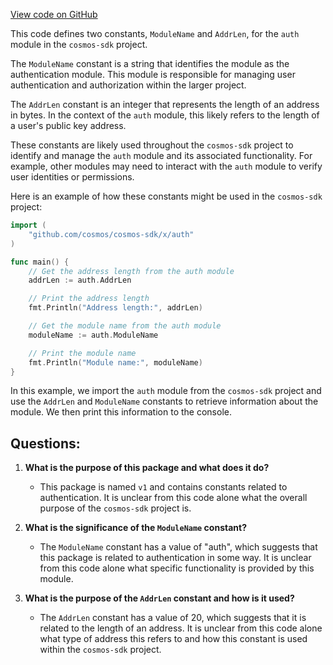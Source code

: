 [View code on GitHub](https://github.com/cosmos/cosmos-sdk.git/x/auth/migrations/v1/types.go)

This code defines two constants, `ModuleName` and `AddrLen`, for the `auth` module in the `cosmos-sdk` project. 

The `ModuleName` constant is a string that identifies the module as the authentication module. This module is responsible for managing user authentication and authorization within the larger project. 

The `AddrLen` constant is an integer that represents the length of an address in bytes. In the context of the `auth` module, this likely refers to the length of a user's public key address. 

These constants are likely used throughout the `cosmos-sdk` project to identify and manage the `auth` module and its associated functionality. For example, other modules may need to interact with the `auth` module to verify user identities or permissions. 

Here is an example of how these constants might be used in the `cosmos-sdk` project:

```go
import (
    "github.com/cosmos/cosmos-sdk/x/auth"
)

func main() {
    // Get the address length from the auth module
    addrLen := auth.AddrLen

    // Print the address length
    fmt.Println("Address length:", addrLen)

    // Get the module name from the auth module
    moduleName := auth.ModuleName

    // Print the module name
    fmt.Println("Module name:", moduleName)
}
```

In this example, we import the `auth` module from the `cosmos-sdk` project and use the `AddrLen` and `ModuleName` constants to retrieve information about the module. We then print this information to the console.
## Questions: 
 1. **What is the purpose of this package and what does it do?** 
    - This package is named `v1` and contains constants related to authentication. It is unclear from this code alone what the overall purpose of the `cosmos-sdk` project is.
    
2. **What is the significance of the `ModuleName` constant?**
    - The `ModuleName` constant has a value of "auth", which suggests that this package is related to authentication in some way. It is unclear from this code alone what specific functionality is provided by this module.
    
3. **What is the purpose of the `AddrLen` constant and how is it used?**
    - The `AddrLen` constant has a value of 20, which suggests that it is related to the length of an address. It is unclear from this code alone what type of address this refers to and how this constant is used within the `cosmos-sdk` project.